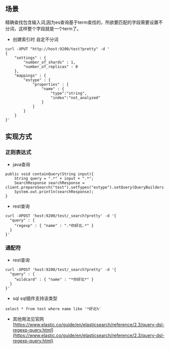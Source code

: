 ## 场景  
精确查找包含输入词,因为es查询基于term查找的，所欲要匹配的字段需要设置不分词，这样整个字段就是一个term了。

- 创建索引时 自定不分词
```
curl -XPUT "http://host:9200/test?pretty" -d '
{
	"settings" : {
		"number_of_shards" : 1,
		"number_of_replicas" : 0
	},
	"mappings" : {
		"estype" : {
			"properties" : {
				"name" : {
					"type":"string",
					"index":"not_analyzed"
				}
			}
		}
	}
}'
```
## 实现方式

### 正则表达式

- java查询  
```
public void containQuery(String input){
    String query = ".*" + input + ".*";
    SearchResponse searchResponse = client.prepareSearch("test").setTypes("estype").setQuery(QueryBuilders.regexpQuery("name",query)).get();
    System.out.println(searchResponse);
}
```

- rest查询  
```
curl -XPOST 'host:9200/test/_search?pretty' -d '{
  "query" : {
    "regexp" : { "name" : ".*你好北.*" }
  }
}'
```

### 通配符

- rest查询  

```
curl -XPOST 'host:9200/test/_search?pretty' -d '{
  "query" : {
    "wildcard" : { "name" : "*你好北*" }
  }
}'  
```

- sql sql插件支持该类型
```
select * from test where name like '*好北%'
```


- 其他用法见官网  
[https://www.elastic.co/guide/en/elasticsearch/reference/2.3/query-dsl-regexp-query.html](https://www.elastic.co/guide/en/elasticsearch/reference/2.3/query-dsl-regexp-query.html)
